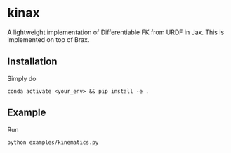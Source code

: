 # kinax

A lightweight implementation of Differentiable FK from URDF in Jax. This is implemented on top of Brax.

## Installation

Simply do

```azure
conda activate <your_env> && pip install -e .
```

## Example

Run

```azure
python examples/kinematics.py
```
